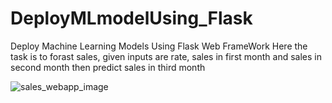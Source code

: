# DeployMLmodelUsing_Flask
Deploy Machine Learning Models Using Flask Web FrameWork
Here the task is to forast sales, given inputs are rate, sales in first month and sales in second month then predict sales in third month

![sales_webapp_image](https://user-images.githubusercontent.com/66937023/103280519-9f665b80-49f6-11eb-8ff9-098c0ca8da48.PNG)


